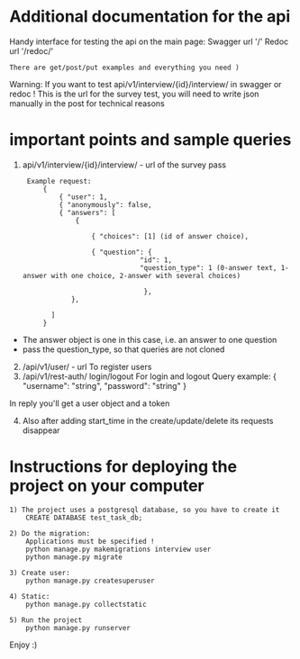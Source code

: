 # Additional documentation for the api

Handy interface for testing the api on the main page:
    Swagger url '/'
    Redoc url '/redoc/'
    
    There are get/post/put examples and everything you need )
    
Warning: 
If you want to test api/v1/interview/{id}/interview/ in swagger or redoc !
This is the url for the survey test, you will need to write json manually in the post for technical reasons 
    
    

# important points and sample queries 

1) api/v1/interview/{id}/interview/ - url of the survey pass

        Example request:
            {
                { "user": 1,
                { "anonymously": false,
                { "answers": [
                    {
                       
                        { "choices": [1] (id of answer choice),

                        { "question": {
                                    "id": 1,
                                    "question_type": 1 (0-answer text, 1-answer with one choice, 2-answer with several choices)

                                     },
                   },
  
              ]
            }
            
        
- The answer object is one in this case, i.e. an answer to one question
- pass the question_type, so that queries are not cloned


2) /api/v1/user/ - url To register users
3) /api/v1/rest-auth/ login/logout For login and logout
  Query example: 
  {
    "username": "string",
    "password": "string"
  }
  
  In reply you'll get a user object and a token
 
4) Also after adding start_time in the 
  create/update/delete its requests disappear


# Instructions for deploying the project on your computer
    
    1) The project uses a postgresql database, so you have to create it
        CREATE DATABASE test_task_db;
    
    2) Do the migration:
        Applications must be specified !
        python manage.py makemigrations interview user
        python manage.py migrate
    
    3) Create user:
        python manage.py createsuperuser 
       
    4) Static:
        python manage.py collectstatic
        
    5) Run the project
        python manage.py runserver
        
Enjoy :)
